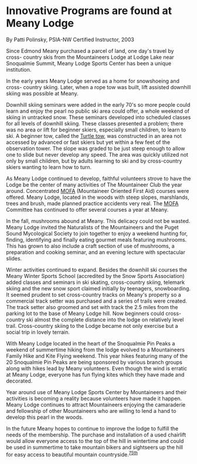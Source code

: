 # Innovative Programs are found at Meany Lodge

By Patti Polinsky, PSIA-NW Certified Instructor, 2003

Since Edmond Meany purchased a parcel of land, one day's travel by cross- country skis from the Mountaineers Lodge at Lodge Lake near Snoqualmie Summit, Meany Lodge Sports Center has been a unique institution.

In the early years Meany Lodge served as a home for snowshoeing and cross-
country skiing. Later, when a rope tow was built, lift assisted downhill skiing was possible at Meany.

Downhill skiing seminars were added in the early 70's so more people could learn and enjoy the pearl no public ski area could offer, a whole weekend of skiing in untracked snow. These seminars developed into scheduled classes for all levels of downhill skiing. These classes presented a problem; there was no area or lift for beginner skiers, especially small children, to learn to ski.
A beginner tow, called the [Turtle tow](Turtle-Tow), was constructed in an area not accessed by advanced or fast skiers but yet within a few feet of the observation tower. The slope was graded to be just steep enough to allow one to slide but never develop any speed. The area was quickly utilized not only by small children, but by adults learning to ski and by cross-country skiers wanting to learn how to turn.

As Meany Lodge continued to develop, faithful volunteers strove to have the Lodge be the center of many activities of The Mountaineer Club the year around.
Concentrated [MOFA](MOFA) (Mountaineer Oriented First Aid) courses were offered. Meany Lodge, located in the woods with steep slopes, marshlands, trees and brush, made planned practice accidents very real. The [MOFA](MOFA) Committee has continued to offer several courses a year at Meany.

In the fall, mushrooms abound at Meany. This delicacy could not be wasted. Meany Lodge invited the Naturalists of the Mountaineers and the Puget Sound Mycological Society to join together to enjoy a weekend hunting for, finding, identifying and finally eating gourmet meals featuring mushrooms. This has grown to also include a craft section of use of mushrooms, a preparation and cooking seminar, and an evening lecture with spectacular slides.

Winter activities continued to expand. Besides the downhill ski courses the Meany Winter Sports School (accredited by the Snow Sports Association) added classes and seminars in ski skating, cross-country skiing, telemark skiing and the new snow sport claimed initially by teenagers, snowboarding. It seemed prudent to set cross-country tracks on Meany's property so a commercial track setter was purchased and a series of trails were created. The track setter also groomed and set with track the 2.5 miles from the parking lot to the base of Meany Lodge hill. Now beginners could cross-country ski almost the complete distance into the lodge on relatively level trail. Cross-country skiing to the Lodge became not only exercise but a social trip in lovely terrain.

With Meany Lodge located in the heart of the Snoqualmie Pin Peaks a weekend of summertime hiking from the lodge evolved to a Mountaineers Family Hike and Kite
Flying weekend. This year hikes featuring many of the 20 Snoqualmie Pin Peaks are being sponsored by various branch groups along with hikes lead by Meany volunteers. Even though the wind is erratic at Meany Lodge, everyone has fun flying kites which they have made and decorated.

Year around use of Meany Lodge Sports Center by Mountaineers and their activities is becoming a reality because volunteers have made it happen. Meany Lodge continues to attract Mountaineers enjoying the camaraderie and fellowship of other Mountaineers who are willing to lend a hand to develop this pearl in the woods.

In the future Meany hopes to continue to improve the lodge to fulfill the needs of the membership. The purchase and installation of a used chairlift would allow everyone access to the top of the hill in wintertime and could be used in summertime to take mountain bikers and sightseers up the hill for easy access to beautiful mountain countryside.<sup>[75th][]</sup>

[75th]: Anniversary#75th